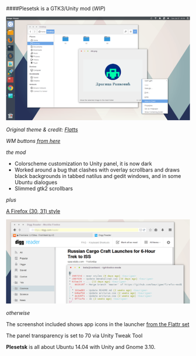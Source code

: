 ####Plesetsk is a GTK3/Unity mod (_WIP_)

![alt tag](https://raw.githubusercontent.com/baurigae/plesetsk/master/scrot.png)

_Original theme & credit: [Flatts](http://nale12.deviantart.com/#/art/Flatts-09022014-432924057?hf=1)_

_WM buttons [from here](http://vinceliuice.deviantart.com/#/art/Flattice-461445311?hf=1)_

_the mod_

- Colorscheme customization to Unity panel, it is now dark
- Worked around a bug that clashes with overlay scrollbars and draws black backgrounds in tabbed natilus and gedit windows, and in some Ubuntu dialogues
- Slimmed gtk2 scrollbars 

_plus_

[A Firefox (30, 31) style](https://github.com/baurigae/firefox-mods/blob/master/polaris.css)

![alt tag](https://raw.githubusercontent.com/baurigae/firefox-mods/master/polaris.png)

_otherwise_

The screenshot included shows app icons in the launcher [from the Flattr set](https://github.com/NitruxSA/flattr-icons)

The panel transparency is set to 70 via Unity Tweak Tool


**Plesetsk** is all about Ubuntu 14.04 with Unity and Gnome 3.10.
